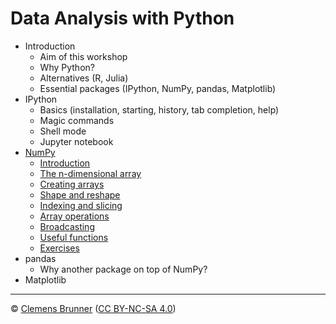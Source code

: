 Data Analysis with Python
=========================

- Introduction
  - Aim of this workshop
  - Why Python?
  - Alternatives (R, Julia)
  - Essential packages (IPython, NumPy, pandas, Matplotlib)
- IPython
  - Basics (installation, starting, history, tab completion, help)
  - Magic commands
  - Shell mode
  - Jupyter notebook
- [NumPy](numpy.md)
  - [Introduction](numpy.md#introduction)
  - [The n-dimensional array](numpy.md#the-n-dimensional-array)
  - [Creating arrays](numpy.md#creating-arrays)
  - [Shape and reshape](numpy.md#shape-and-reshape)
  - [Indexing and slicing](numpy.md#indexing-and-slicing)
  - [Array operations](numpy.md#array-operations)
  - [Broadcasting](numpy.md#broadcasting)
  - [Useful functions](numpy.md#useful-functions)
  - [Exercises](numpy.md#exercises)
- pandas
  - Why another package on top of NumPy?
- Matplotlib

---
© [Clemens Brunner](https://cbrnr.github.io/) ([CC BY-NC-SA 4.0](https://creativecommons.org/licenses/by-nc-sa/4.0/))